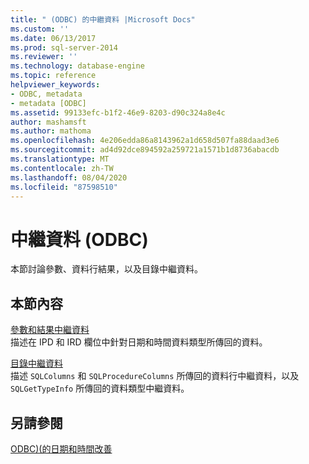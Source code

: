 ```yaml
---
title: " (ODBC) 的中繼資料 |Microsoft Docs"
ms.custom: ''
ms.date: 06/13/2017
ms.prod: sql-server-2014
ms.reviewer: ''
ms.technology: database-engine
ms.topic: reference
helpviewer_keywords:
- ODBC, metadata
- metadata [ODBC]
ms.assetid: 99133efc-b1f2-46e9-8203-d90c324a8e4c
author: mashamsft
ms.author: mathoma
ms.openlocfilehash: 4e206edda86a8143962a1d658d507fa88daad3e6
ms.sourcegitcommit: ad4d92dce894592a259721a1571b1d8736abacdb
ms.translationtype: MT
ms.contentlocale: zh-TW
ms.lasthandoff: 08/04/2020
ms.locfileid: "87598510"
---
```

# <a name="metadata-odbc"></a>中繼資料 (ODBC)
  本節討論參數、資料行結果，以及目錄中繼資料。  
  
## <a name="in-this-section"></a>本節內容  
 [參數和結果中繼資料](../../relational-databases/native-client-odbc-date-time/metadata-parameter-and-result.md)  
 描述在 IPD 和 IRD 欄位中針對日期和時間資料類型所傳回的資料。  
  
 [目錄中繼資料](../../relational-databases/native-client-odbc-date-time/metadata-catalog.md)  
 描述 `SQLColumns` 和 `SQLProcedureColumns` 所傳回的資料行中繼資料，以及 `SQLGetTypeInfo` 所傳回的資料類型中繼資料。  
  
## <a name="see-also"></a>另請參閱  
 [ODBC&#41;&#40;的日期和時間改善](../../relational-databases/native-client-odbc-date-time/date-and-time-improvements-odbc.md)  
  
  
